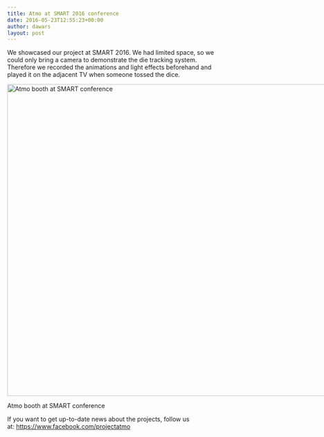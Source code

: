 ```yaml
---
title: Atmo at SMART 2016 conference
date: 2016-05-23T12:55:23+00:00
author: dawars
layout: post
---
```

We showcased our project at SMART 2016.
We had limited space, so we could only bring a camera to demonstrate the die tracking system. Therefore we recorded the animations and light effects beforehand and played it on the adjacent TV when someone tossed the dice.

<div style="width: 970px" class="wp-caption aligncenter">
  <a href="https://dawars.me/wp-content/uploads/2016/09/atmo_smart_conference.jpg"><img src="//dawars.me/wp-content/uploads/2016/09/atmo_smart_conference.jpg" alt="Atmo booth at SMART conference" width="960" height="720" /></a>
  
  <p class="wp-caption-text">
    Atmo booth at SMART conference
  </p>
</div>

If you want to get up-to-date news about the projects, follow us at: <a href="https://www.facebook.com/projectatmo" target="_blank">https://www.facebook.com/projectatmo</a>